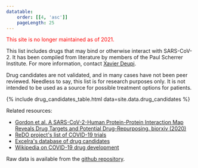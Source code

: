 ```yaml
---
datatable:
    order: [[4, 'asc']]
    pageLength: 25
---
```


<span style="color:red">This site is no longer maintained as of 2021.</span>

This list includes drugs that may bind or otherwise interact with SARS-CoV-2.
It has been compiled from literature by members of the Paul Scherrer Institute.
For more information, contact [Xavier Deupi](mailto:xavier.deupi@psi.ch).

Drug candidates are not validated, and in many cases have not been peer reviewed.
Needless to say, this list is for research purposes only. It is not intended to
be used as a source for possible treatment options for patients.

{% include drug_candidates_table.html data=site.data.drug_candidates %}

Related resources:

- [Gordon et al. A SARS-CoV-2-Human Protein-Protein Interaction Map Reveals Drug Targets and Potential Drug-Repurposing. biorxiv (2020)](https://doi.org/10.1101/2020.03.22.002386)
- [ReDO project's list of COVID-19 trials](http://www.redo-project.org/covid19db/)
- [Excelra's database of drug candidates](https://www.excelra.com/covid-19-drug-repurposing-database)
- [Wikipedia on COVID-19 drug development](https://en.wikipedia.org/wiki/COVID-19_drug_development)

Raw data is available from the [github repository]({{site.github.repository_url}}).